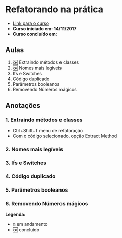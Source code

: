 # Refatorando na prática

- [Link para o curso](https://cursos.alura.com.br/course/refatorando-na-pratica-com-java)
- __Curso iniciado em: 14/11/2017__
- __Curso concluído em:__

## Aulas

1. :ok: Extraindo métodos e classes
2. :ok: Nomes mais legíveis
3. Ifs e Switches
4. Código duplicado
5. Parâmetros booleanos
6. Removendo Números mágicos

## Anotações

### 1. Extraindo métodos e classes
- Ctrl+Shift+T menu de refatoração
- Com o código selecionado, opção Extract Method

### 2. Nomes mais legíveis

### 3. Ifs e Switches

### 4. Código duplicado

### 5. Parâmetros booleanos

### 6. Removendo Números mágicos

__Legenda:__

- :on: em andamento
- :ok: concluído
